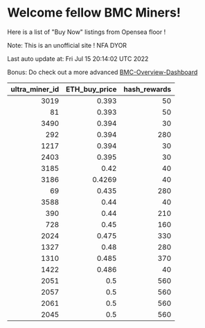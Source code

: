 # Welcome fellow BMC Miners!
Here is a list of "Buy Now" listings from Opensea floor !

Note: This is an unofficial site ! NFA DYOR

Last auto update at: Fri Jul 15 20:14:02 UTC 2022

Bonus: Do check out a more advanced [BMC-Overview-Dashboard](https://dune.com/defifunk/BMC-Overview-Dashboard)


|   ultra_miner_id |   ETH_buy_price |   hash_rewards |
|-----------------:|----------------:|---------------:|
|             3019 |          0.393  |             50 |
|               81 |          0.393  |             50 |
|             3490 |          0.394  |             30 |
|              292 |          0.394  |            280 |
|             1217 |          0.394  |             30 |
|             2403 |          0.395  |             30 |
|             3185 |          0.42   |             40 |
|             3186 |          0.4269 |             40 |
|               69 |          0.435  |            280 |
|             3588 |          0.44   |             40 |
|              390 |          0.44   |            210 |
|              728 |          0.45   |            160 |
|             2024 |          0.475  |            330 |
|             1327 |          0.48   |            280 |
|             1310 |          0.485  |            370 |
|             1422 |          0.486  |             40 |
|             2051 |          0.5    |            560 |
|             2057 |          0.5    |            560 |
|             2061 |          0.5    |            560 |
|             2045 |          0.5    |            560 |